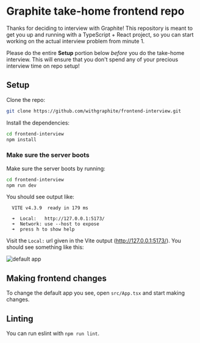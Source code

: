 # Graphite take-home frontend repo

Thanks for deciding to interview with Graphite! This repository is meant to get you up and running with a TypeScript + React project, so you can start working on the actual interview problem from minute 1.

Please do the entire **Setup** portion below _before_ you do the take-home interview. This will ensure that you don't spend any of your precious interview time on repo setup!

## Setup

Clone the repo:

```bash
git clone https://github.com/withgraphite/frontend-interview.git
```

Install the dependencies:

```bash
cd frontend-interview
npm install
```

### Make sure the server boots

Make sure the server boots by running:

```bash
cd frontend-interview
npm run dev
```

You should see output like:

```
  VITE v4.3.9  ready in 179 ms

  ➜  Local:   http://127.0.0.1:5173/
  ➜  Network: use --host to expose
  ➜  press h to show help
```

Visit the `Local:` url given in the Vite output (http://127.0.0.1:5173/). You should see something like this:

![default app](https://github.com/withgraphite/frontend-interview/assets/59429/337cfdfb-0e6e-42cb-812b-c46b66c98173)

## Making frontend changes

To change the default app you see, open `src/App.tsx` and start making changes.

## Linting

You can run eslint with `npm run lint`.

